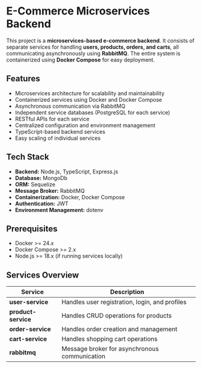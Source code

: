 # E-Commerce Microservices Backend

This project is a **microservices-based e-commerce backend**. It consists of separate services for handling **users, products, orders, and carts**, all communicating asynchronously using **RabbitMQ**. The entire system is containerized using **Docker Compose** for easy deployment.

## Features

- Microservices architecture for scalability and maintainability
- Containerized services using Docker and Docker Compose
- Asynchronous communication via RabbitMQ
- Independent service databases (PostgreSQL for each service)
- RESTful APIs for each service
- Centralized configuration and environment management
- TypeScript-based backend services
- Easy scaling of individual services

## Tech Stack

- **Backend:** Node.js, TypeScript, Express.js  
- **Database:** MongoDb
- **ORM:** Sequelize  
- **Message Broker:** RabbitMQ  
- **Containerization:** Docker, Docker Compose  
- **Authentication:** JWT  
- **Environment Management:** dotenv  

## Prerequisites

- Docker >= 24.x  
- Docker Compose >= 2.x  
- Node.js >= 18.x (if running services locally)  

## Services Overview

| Service           | Description |
|------------------|-------------|
| **user-service**  | Handles user registration, login, and profiles |
| **product-service** | Handles CRUD operations for products |
| **order-service**  | Handles order creation and management |
| **cart-service**   | Handles shopping cart operations |
| **rabbitmq**       | Message broker for asynchronous communication |


